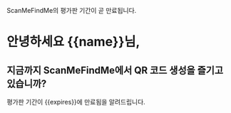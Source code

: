 ScanMeFindMe의 평가판 기간이 곧 만료됩니다.

<h1>안녕하세요 {{name}}님,</h1>
<h2>지금까지 ScanMeFindMe에서 QR 코드 생성을 즐기고 있습니까?</h2>
<p>평가판 기간이 {{expires}}에 만료됨을 알려드립니다.</p>